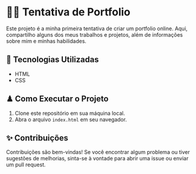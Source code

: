 # 👨‍💻 Tentativa de Portfolio

Este projeto é a minha primeira tentativa de criar um portfolio online. Aqui, compartilho alguns dos meus trabalhos e projetos, além de informações sobre mim e minhas habilidades.

## 🧠 Tecnologias Utilizadas

- HTML
- CSS

## ♟ Como Executar o Projeto

1. Clone este repositório em sua máquina local.
2. Abra o arquivo `index.html` em seu navegador.

## ✨ Contribuições

Contribuições são bem-vindas! Se você encontrar algum problema ou tiver sugestões de melhorias, sinta-se à vontade para abrir uma issue ou enviar um pull request.
